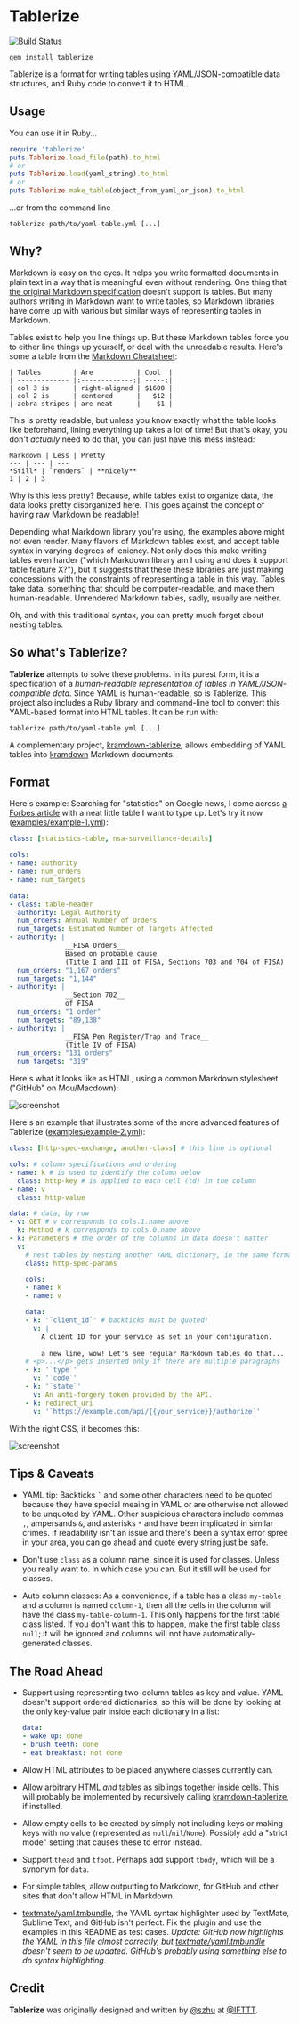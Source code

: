 Tablerize
=========

[![Build Status](https://travis-ci.org/IFTTT/tablerize.svg)](https://travis-ci.org/IFTTT/tablerize)

```shell
gem install tablerize
```

Tablerize is a format for writing tables using YAML/JSON-compatible data
structures, and Ruby code to convert it to HTML.


## Usage

You can use it in Ruby...

```ruby
require 'tablerize'
puts Tablerize.load_file(path).to_html
# or
puts Tablerize.load(yaml_string).to_html
# or
puts Tablerize.make_table(object_from_yaml_or_json).to_html
```

...or from the command line

```shell
tablerize path/to/yaml-table.yml [...]
```


## Why?

Markdown is easy on the eyes. It helps you write formatted documents in plain
text in a way that is meaningful even without rendering. One thing that [the
original Markdown specification] doesn't support is tables. But many authors
writing in Markdown want to write tables, so Markdown libraries have come up
with various but similar ways of representing tables in Markdown.

[the original Markdown specification]: http://daringfireball.net/projects/markdown/syntax

Tables exist to help you line things up. But these Markdown tables force you to
either line things up yourself, or deal with the unreadable results. Here's some
a table from the [Markdown Cheatsheet]:

[Markdown Cheatsheet]: https://github.com/adam-p/markdown-here/wiki/Markdown-Cheatsheet

```
| Tables        | Are           | Cool  |
| ------------- |:-------------:| -----:|
| col 3 is      | right-aligned | $1600 |
| col 2 is      | centered      |   $12 |
| zebra stripes | are neat      |    $1 |
```

This is pretty readable, but unless you know exactly what the table looks like
beforehand, lining everything up takes a lot of time! But that's okay, you don't
_actually_ need to do that, you can just have this mess instead:

```
Markdown | Less | Pretty
--- | --- | ---
*Still* | `renders` | **nicely**
1 | 2 | 3
```

Why is this less pretty? Because, while tables exist to organize data, the data
looks pretty disorganized here. This goes against the concept of having raw
Markdown be readable!

Depending what Markdown library you're using, the examples above might not even
render. Many flavors of Markdown tables exist, and accept table syntax in
varying degrees of leniency. Not only does this make writing tables even harder
("which Markdown library am I using and does it support table feature X?"), but
it suggests that these these libraries are just making concessions with the
constraints of representing a table in this way. Tables take data, something
that should be computer-readable, and make them human-readable. Unrendered
Markdown tables, sadly, usually are neither.

Oh, and with this traditional syntax, you can pretty much forget about nesting
tables.


## So what's Tablerize?

**Tablerize** attempts to solve these problems. In its purest form, it is a
specification of a _human-readable representation of tables in
YAML/JSON- compatible data_. Since YAML is human-readable, so is Tablerize.
This project also includes a Ruby library and command-line tool to convert
this YAML-based format into HTML tables. It can be run with:

```shell
tablerize path/to/yaml-table.yml [...]
```

A complementary project, [kramdown-tablerize], allows embedding of YAML
tables into [kramdown] Markdown documents.

[kramdown]: http://kramdown.gettalong.org/
[kramdown-tablerize]: https://github.com/IFTTT/kramdown-tablerize


## Format

Here's example: Searching for "statistics" on Google news, I come across [a
Forbes article] with a neat little table I want to type up. Let's try it now
([examples/example-1.yml]):

[a Forbes article]: http://www.forbes.com/sites/gregorymcneal/2014/06/27/nsa-releases-new-statistical-details-about-surveillance/
[examples/example-1.yml]: examples/example-1.yml

```yaml
class: [statistics-table, nsa-surveillance-details]

cols:
- name: authority
- name: num_orders
- name: num_targets

data:
- class: table-header
  authority: Legal Authority
  num_orders: Annual Number of Orders
  num_targets: Estimated Number of Targets Affected
- authority: |
              __FISA Orders__  
              Based on probable cause
              (Title I and III of FISA, Sections 703 and 704 of FISA)
  num_orders: "1,167 orders"
  num_targets: "1,144"
- authority: |
              __Section 702__  
              of FISA
  num_orders: "1 order"
  num_targets: "89,138"
- authority: |
              __FISA Pen Register/Trap and Trace__  
              (Title IV of FISA)
  num_orders: "131 orders"
  num_targets: "319"
```

Here's what it looks like as HTML, using a common Markdown stylesheet ("GitHub"
on Mou/Macdown):

![screenshot](https://cloud.githubusercontent.com/assets/1570168/5449994/b09875c8-84b3-11e4-9a6a-b489a391d221.png)

Here's an example that illustrates some of the more advanced features of
Tablerize ([examples/example-2.yml]):

[examples/example-2.yml]: examples/example-2.yml

```yaml
class: [http-spec-exchange, another-class] # this line is optional

cols: # column specifications and ordering
- name: k # is used to identify the column below
  class: http-key # is applied to each cell (td) in the column
- name: v
  class: http-value

data: # data, by row
- v: GET # v corresponds to cols.1.name above
  k: Method # k corresponds to cols.0.name above
- k: Parameters # the order of the columns in data doesn't matter
  v:
    # nest tables by nesting another YAML dictionary, in the same format
    class: http-spec-params

    cols:
    - name: k
    - name: v

    data:
    - k: '`client_id`' # backticks must be quoted!
      v: |
        A client ID for your service as set in your configuration.
        
        a new line, wow! Let's see regular Markdown tables do that...
    # <p>...</p> gets inserted only if there are multiple paragraphs
    - k: '`type`'
      v: '`code`'
    - k: '`state`'
      v: An anti-forgery token provided by the API.
    - k: redirect_uri
      v: '`https://example.com/api/{{your_service}}/authorize`'
```

With the right CSS, it becomes this:

![screenshot](https://cloud.githubusercontent.com/assets/1570168/3435774/15108594-0099-11e4-8175-d820206c471e.png)


## Tips & Caveats

  - YAML tip: Backticks `` ` `` and some other characters need to be quoted
    because they have special meaing in YAML or are otherwise not allowed to be
    unquoted by YAML. Other suspicious characters include commas `,`, ampersands
    `&`, and asterisks `*` and have been implicated in similar crimes. If
    readability isn't an issue and there's been a syntax error spree in your
    area, you can go ahead and quote every string just be safe.

  - Don't use `class` as a column name, since it is used for classes. Unless you
    really want to. In which case you can. But it still will be used for
    classes.

  - Auto column classes: As a convenience, if a table has a class `my-table` and
    a column is named `column-1`, then all the cells in the column will have the
    class `my-table-column-1`. This only happens for the first table class
    listed. If you don't want this to happen, make the first table class `null`;
    it will be ignored and columns will not have automatically-generated
    classes.


## The Road Ahead

  - Support using representing two-column tables as key and value. YAML
    doesn't support ordered dictionaries, so this will be done by looking at
    the only key-value pair inside each dictionary in a list:

    ```yaml
    data:
    - wake up: done
    - brush teeth: done
    - eat breakfast: not done
    ```

  - Allow HTML attributes to be placed anywhere classes currently can.

  - Allow arbitrary HTML _and_ tables as siblings together inside cells. This
    will probably be implemented by recursively calling [kramdown-tablerize],
    if installed.

  - Allow empty cells to be created by simply not including keys or making keys
    with no value (represented as `null`/`nil`/`None`). Possibly add a "strict
    mode" setting that causes these to error instead.

  - Support `thead` and `tfoot`. Perhaps add support `tbody`, which will be a
    synonym for `data`.

  -  For simple tables, allow outputting to Markdown, for GitHub and other sites
     that don't allow HTML in Markdown.

  - [textmate/yaml.tmbundle], the YAML syntax highlighter used by TextMate,
    Sublime Text, and GitHub isn't perfect. Fix the plugin and use the
    examples in this README as test cases. _Update: GitHub now highlights the
    YAML in this file almost correctly, but [textmate/yaml.tmbundle] doesn't
    seem to be updated. GitHub's probably using something else to do syntax
    highlighting._

[textmate/yaml.tmbundle]: https://github.com/textmate/yaml.tmbundle

## Credit

**Tablerize** was originally designed and written by [@szhu] at [@IFTTT].

[rfc1459/kramdown-gist]: https://github.com/rfc1459/kramdown-gist
[@szhu]: https://github.com/szhu
[@IFTTT]: https://github.com/IFTTT
